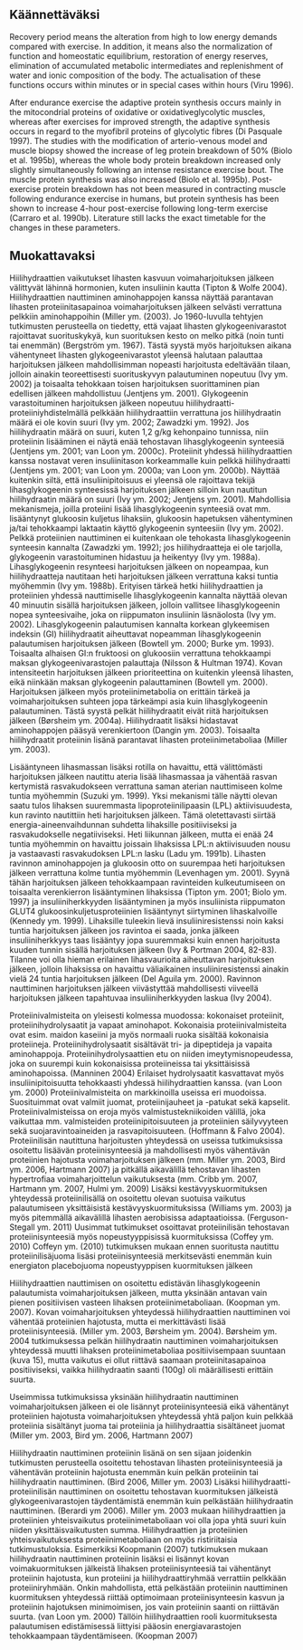 ## Käännettäväksi ##

Recovery period means the alteration from high to low energy demands
compared with exercise. In addition, it means also the normalization of
function and homeostatic equilibrium, restoration of energy reserves,
elimination of accumulated metabolic intermediates and replenishment of
water and ionic composition of the body. The actualisation of these functions
occurs within minutes or in special cases within hours (Viru 1996).

After endurance exercise the adaptive protein
synthesis occurs mainly in the mitocondrial proteins of oxidative or oxidativeglycolytic muscles, whereas after exercises for improved strength, the adaptive
synthesis occurs in regard to the myofibril proteins of glycolytic fibres (Di
Pasquale 1997). The studies with the modification of arterio-venous model and
muscle biopsy showed the increase of leg protein breakdown of 50% (Biolo et
al. 1995b), whereas the whole body protein breakdown increased only slightly
simultaneously following an intense resistance exercise bout. The muscle
protein synthesis was also increased (Biolo et al. 1995b). Post-exercise protein 
breakdown has not been measured in contracting muscle following endurance
exercise in humans, but protein synthesis has been shown to increase 4-hour
post-exercise following long-term exercise (Carraro et al. 1990b). Literature still
lacks the exact timetable for the changes in these parameters.

## Muokattavaksi ##

Hiilihydraattien vaikutukset lihasten kasvuun voimaharjoituksen jälkeen välittyvät lähinnä hormonien, kuten insuliinin kautta (Tipton & Wolfe 2004). Hiilihydraattien nauttiminen aminohappojen kanssa näyttää parantavan lihasten proteiinitasapainoa voimaharjoituksen jälkeen selvästi verrattuna pelkkiin aminohappoihin (Miller ym. (2003). Jo
1960-luvulla tehtyjen tutkimusten perusteella on tiedetty, että vajaat lihasten glykogeenivarastot rajoittavat suorituskykyä, kun suorituksen kesto on melko pitkä (noin tunti
tai enemmän) (Bergström ym. 1967). Tästä syystä myös harjoituksen aikana vähentyneet lihasten glykogeenivarastot yleensä halutaan palauttaa harjoituksen jälkeen mahdollisimman nopeasti harjoitusta edeltävään tilaan, jolloin ainakin teoreettisesti suorituskyvyn palautuminen nopeutuu (Ivy ym. 2002) ja toisaalta tehokkaan toisen harjoituksen suorittaminen pian edellisen jälkeen mahdollistuu (Jentjens ym. 2001). Glykogeenin
varastoituminen harjoituksen jälkeen nopeutuu hiilihydraatti-proteiiniyhdistelmällä
pelkkään hiilihydraattiin verrattuna jos hiilihydraatin määrä ei ole kovin suuri (Ivy ym.
2002; Zawadzki ym. 1992). Jos hiilihydraatin määrä on suuri, kuten 1,2 g/kg kehonpaino tunnissa, niin proteiinin lisääminen ei näytä enää tehostavan lihasglykogeenin
synteesiä (Jentjens ym. 2001; van Loon ym. 2000c). Proteiinit yhdessä hiilihydraattien
kanssa nostavat veren insuliinitason korkeammalle kuin pelkkä hiilihydraatti (Jentjens
ym. 2001; van Loon ym. 2000a; van Loon ym. 2000b). Näyttää kuitenkin siltä, että
insuliinipitoisuus ei yleensä ole rajoittava tekijä lihasglykogeenin synteesissä harjoituksen jälkeen silloin kun nautitun hiilihydraatin määrä on suuri (Ivy ym. 2002; Jentjens
ym. 2001). Mahdollisia mekanismeja, joilla proteiini lisää lihasglykogeenin synteesiä
ovat mm. lisääntynyt glukoosin kuljetus lihaksiin, glukoosin hapetuksen vähentyminen 
ja/tai tehokkaampi laktaatin käyttö glykogeenin synteesiin (Ivy ym. 2002). Pelkkä proteiinien nauttiminen ei kuitenkaan ole tehokasta lihasglykogeenin synteesin kannalta
(Zawadzki ym. 1992); jos hiilihydraatteja ei ole tarjolla, glykogeenin varastoituminen
hidastuu ja heikentyy (Ivy ym. 1988a). Lihasglykogeenin resynteesi harjoituksen jälkeen on nopeampaa, kun hiilihydraatteja nautitaan heti harjoituksen jälkeen verrattuna
kaksi tuntia myöhemmin (Ivy ym. 1988b). Erityisen tärkeä hetki hiilihydraattien ja proteiinien yhdessä nauttimiselle lihasglykogeenin kannalta näyttää olevan 40 minuutin
sisällä harjoituksen jälkeen, jolloin vallitsee lihasglykogeenin nopea synteesivaihe, joka
on riippumaton insuliinin läsnäolosta (Ivy ym. 2002). Lihasglykogeenin palautumisen
kannalta korkean glykeemisen indeksin (GI) hiilihydraatit aiheuttavat nopeamman lihasglykogeenin palautumisen harjoituksen jälkeen (Bowtell ym. 2000; Burke ym.
1993). Toisaalta alhaisen GI:n fruktoosi on glukoosiin verrattuna tehokkaampi maksan
glykogeenivarastojen palauttaja (Nilsson & Hultman 1974). Kovan intensiteetin harjoituksen jälkeen prioriteettina on kuitenkin yleensä lihasten, eikä niinkään maksan glykogeenin palauttaminen (Bowtell ym. 2000). Harjoituksen jälkeen myös proteiinimetabolia on erittäin tärkeä ja voimaharjoituksen suhteen jopa tärkeämpi asia kuin lihasglykogeenin palautuminen. Tästä syystä pelkät hiilihydraatit eivät riitä harjoituksen jälkeen
(Børsheim ym. 2004a). Hiilihydraatit lisäksi hidastavat aminohappojen pääsyä verenkiertoon (Dangin ym. 2003). Toisaalta hiilihydraatit proteiinin lisänä parantavat lihasten
proteiinimetaboliaa (Miller ym. 2003). 


Lisääntyneen lihasmassan lisäksi rotilla on havaittu, että välittömästi harjoituksen jälkeen nautittu ateria lisää lihasmassaa ja vähentää rasvan kertymistä rasvakudokseen
verrattuna saman aterian nauttimiseen kolme tuntia myöhemmin (Suzuki ym. 1999).
Yksi mekanismi tälle näytti olevan saatu tulos lihaksen suuremmasta lipoproteiinilipaasin (LPL) aktiivisuudesta, kun ravinto nautittiin heti harjoituksen jälkeen. Tämä oletettavasti siirtää energia-aineenvaihdunnan suhdetta lihaksille positiiviseksi ja rasvakudokselle negatiiviseksi. Heti liikunnan jälkeen, mutta ei enää 24 tuntia myöhemmin on havaittu joissain lihaksissa LPL:n aktiivisuuden nousu ja vastaavasti rasvakudoksen LPL:n
lasku (Ladu ym. 1991b). Lihasten ravinnon aminohappojen ja glukoosin otto on suurempaa heti harjoituksen jälkeen verrattuna kolme tuntia myöhemmin (Levenhagen ym.
2001). Syynä tähän harjoituksen jälkeen tehokkaampaan ravinteiden kulkeutumiseen on
toisaalta verenkierron lisääntyminen lihaksissa (Tipton ym. 2001; Biolo ym. 1997) ja
insuliiniherkkyyden lisääntyminen ja myös insuliinista riippumaton GLUT4 glukoosinkuljetusproteiinien lisääntynyt siirtyminen lihaskalvoille (Kennedy ym. 1999). Lihaksille tuleekin lievä insuliiniresistenssi noin kaksi tuntia harjoituksen jälkeen jos ravintoa
ei saada, jonka jälkeen insuliiniherkkyys taas lisääntyy jopa suuremmaksi kuin ennen
harjoitusta kuuden tunnin sisällä harjoituksen jälkeen (Ivy & Portman 2004, 82-83).
Tilanne voi olla hieman erilainen lihasvaurioita aiheuttavan harjoituksen jälkeen, jolloin
lihaksissa on havaittu väliaikainen insuliiniresistenssi ainakin vielä 24 tuntia harjoituksen jälkeen (Del Aguila ym. 2000). Ravinnon nauttiminen harjoituksen jälkeen viivästyttää mahdollisesti viiveellä harjoituksen jälkeen tapahtuvaa insuliiniherkkyyden laskua (Ivy 2004). 



Proteiinivalmisteita on yleisesti kolmessa muodossa: kokonaiset proteiinit, proteiinihydrolysaatit ja vapaat aminohapot. Kokonaisia proteiinivalmisteita ovat esim. maidon kaseiini ja myös normaali ruoka sisältää kokonaisia proteiineja. Proteiinihydrolysaatit sisältävät tri- ja dipeptideja ja vapaita aminohappoja. Proteiinihydrolysaattien etu on niiden 
imeytymisnopeudessa, joka on suurempi kuin kokonaisissa proteiineissa tai yksittäisissä
aminohapoissa. (Manninen 2004) Erilaiset hydrolysaatit kasvattavat myös insuliinipitoisuutta tehokkaasti yhdessä hiilihydraattien kanssa. (van Loon ym. 2000) Proteiinivalmisteita on markkinoilla useissa eri muodoissa. Suosituimmat ovat valmiit juomat, proteiinijauheet ja -patukat sekä kapselit. Proteiinivalmisteissa on eroja myös valmistustekniikoiden välillä, joka vaikuttaa mm. valmisteiden proteiinipitoisuuteen ja proteiinien säilyvyyteen sekä suojaravintoaineiden ja rasvapitoisuuteen. (Hoffmann & Falvo 2004).
Proteiinilisän nautittuna harjoitusten yhteydessä on useissa tutkimuksissa osoitettu lisäävän proteiinisynteesiä ja mahdollisesti myös vähentävän proteiinien hajotusta voimaharjoituksen jälkeen (mm. Miller ym. 2003, Bird ym. 2006, Hartmann 2007) ja pitkällä aikavälillä tehostavan lihasten hypertrofiaa voimaharjoittelun vaikutuksesta (mm. Cribb
ym. 2007, Hartmann ym. 2007, Hulmi ym. 2009) Lisäksi kestävyyskuormituksen yhteydessä proteiinilisällä on osoitettu olevan suotuisa vaikutus palautumiseen yksittäisistä
kestävyyskuormituksissa (Williams ym. 2003) ja myös pitemmällä aikavälillä lihasten
aerobisissa adaptaatioissa. (Ferguson- Stegall ym. 2011) Uusimmat tutkimukset osoittavat proteiinilisän tehostavan proteiinisynteesiä myös nopeustyyppisissä kuormituksissa
(Coffey ym. 2010) Coffeyn ym. (2010) tutkimuksen mukaan ennen suoritusta nautittu
proteiinilisäjuoma lisäsi proteiinisynteesiä merkitsevästi enemmän kuin energiaton placebojuoma nopeustyyppisen kuormituksen jälkeen



Hiilihydraattien nauttimisen on osoitettu edistävän lihasglykogeenin palautumista voimaharjoituksen jälkeen, mutta yksinään antavan vain pienen positiivisen vasteen lihaksen proteiinimetaboliaan. (Koopman ym. 2007). Kovan voimaharjoituksen yhteydessä
hiilihydraattien nauttiminen voi vähentää proteiinien hajotusta, mutta ei merkittävästi lisää proteiinisynteesiä. (Miller ym. 2003, Børsheim ym. 2004). Børsheim ym. 2004 tutkimuksessa pelkän hiilihydraatin nauttiminen voimaharjoituksen yhteydessä muutti lihaksen proteiinimetaboliaa positiivisempaan suuntaan (kuva 15), mutta vaikutus ei ollut
riittävä saamaan proteiinitasapainoa positiiviseksi, vaikka hiilihydraatin saanti (100g) oli
määrällisesti erittäin suurta.


Useimmissa tutkimuksissa yksinään hiilihydraatin nauttiminen voimaharjoituksen jälkeen ei ole lisännyt proteiinisynteesiä eikä vähentänyt proteiinien hajotusta voimaharjoituksen yhteydessä yhtä paljon kuin pelkkää proteiinia sisältänyt juoma tai proteiinia ja
hiilihydraattia sisältäneet juomat (Miller ym. 2003, Bird ym. 2006, Hartmann 2007)


Hiilihydraatin nauttiminen proteiinin lisänä on sen sijaan joidenkin tutkimusten perusteella osoitettu tehostavan lihasten proteiinisynteesiä ja vähentävän proteiinin hajotusta enemmän kuin pelkän proteiinin tai hiilihydraatin nauttiminen. (Bird 2006, Miller ym. 2003) Lisäksi hiilihydraatti-proteiinilisän nauttiminen on osoitettu tehostavan kuormituksen jälkeistä glykogeenivarastojen täydentämistä enemmän kuin pelkästään hiilihydraatin nauttiminen.
(Berardi ym 2006). Miller ym. 2003 mukaan hiilihydraattien ja proteiinien yhteisvaikutus proteiinimetaboliaan voi olla jopa yhtä suuri kuin niiden yksittäisvaikutusten summa.
Hiilihydraattien ja proteiinien yhteisvaikutuksesta proteiinimetaboliaan on myös ristiriitaisia tutkimustuloksia. Esimerkiksi Koopmanin (2007) tutkimuksen mukaan hiilihydraatin nauttiminen proteiinin lisäksi ei lisännyt kovan voimakuormituksen jälkeistä lihaksen proteiinisynteesiä tai vähentänyt proteiinin hajotusta, kun proteiini ja hiilihydraattiryhmää verrattiin pelkkään proteiiniryhmään. Onkin mahdollista, että pelkästään
proteiinin nauttiminen kuormituksen yhteydessä riittää optimoimaan proteiinisynteesin
kasvun ja proteiinin hajotuksen minimoimisen, jos vain proteiinin saanti on riittävän
suurta. (van Loon ym. 2000) Tällöin hiilihydraattien rooli kuormituksesta palautumisen
edistämisessä liittyisi pääosin energiavarastojen tehokkaampaan täydentämiseen.
(Koopman 2007)
